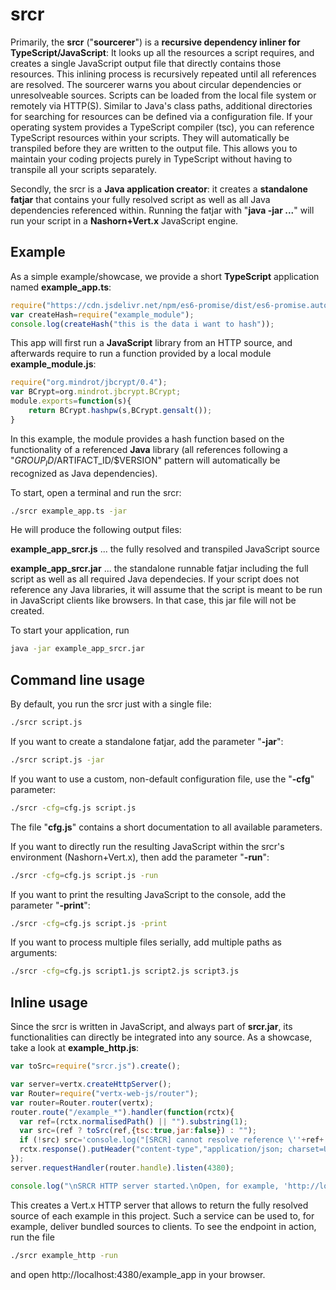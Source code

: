 # srcr

Primarily, the **srcr** ("**sourcerer**") is a **recursive dependency inliner for TypeScript/JavaScript**: It looks up all the resources a script requires, and creates a single JavaScript output file that directly contains those resources. This inlining process is recursively repeated until all references are resolved. The sourcerer warns you about circular dependencies or unresolveable sources. Scripts can be loaded from the local file system or remotely via HTTP(S). Similar to Java's class paths, additional directories for searching for resources can be defined via a configuration file. If your operating system provides a TypeScript compiler (tsc), you can reference TypeScript resources within your scripts. They will automatically be transpiled before they are written to the output file. This allows you to maintain your coding projects purely in TypeScript without having to transpile all your scripts separately.  

Secondly, the srcr is a **Java application creator**: it creates a **standalone fatjar** that contains your fully resolved script as well as all Java dependencies referenced within. Running the fatjar with "**java -jar ...**" will run your script in a **Nashorn+Vert.x** JavaScript engine.


## Example  

As a simple example/showcase, we provide a short **TypeScript** application named **example_app.ts**:

```javascript
require("https://cdn.jsdelivr.net/npm/es6-promise/dist/es6-promise.auto.min.js");
var createHash=require("example_module");
console.log(createHash("this is the data i want to hash"));
```

This app will first run a **JavaScript** library from an HTTP source, and afterwards require to run a function provided by a local module **example_module.js**:

```javascript
require("org.mindrot/jbcrypt/0.4");
var BCrypt=org.mindrot.jbcrypt.BCrypt;
module.exports=function(s){
    return BCrypt.hashpw(s,BCrypt.gensalt());
}
```

In this example, the module provides a hash function based on the functionality of a referenced **Java** library (all references following a "$GROUP_ID/$ARTIFACT_ID/$VERSION" pattern will automatically be recognized as Java dependencies).

To start, open a terminal and run the srcr:

```bash
./srcr example_app.ts -jar
```

He will produce the following output files:  

**example_app_srcr.js** ...  the fully resolved and transpiled JavaScript source

**example_app_srcr.jar** ...  the standalone runnable fatjar including the full script as well as all required Java dependecies. If your script does not reference any Java libraries, it will assume that the script is meant to be run in JavaScript clients like browsers. In that case, this jar file will not be created.

To start your application, run

```bash
java -jar example_app_srcr.jar
```

## Command line usage  

By default, you run the srcr just with a single file:
```bash
./srcr script.js
```

If you want to create a standalone fatjar, add the parameter "**-jar**":
```bash
./srcr script.js -jar
```

If you want to use a custom, non-default configuration file, use the "**-cfg**" parameter:
```bash
./srcr -cfg=cfg.js script.js
```
The file "**cfg.js**" contains a short documentation to all available parameters.  

If you want to directly run the resulting JavaScript within the srcr's environment (Nashorn+Vert.x), then add the parameter "**-run**":
```bash
./srcr -cfg=cfg.js script.js -run
```

If you want to print the resulting JavaScript to the console, add the parameter "**-print**":
```bash
./srcr -cfg=cfg.js script.js -print
```

If you want to process multiple files serially, add multiple paths as arguments:
```bash
./srcr -cfg=cfg.js script1.js script2.js script3.js
```

## Inline usage  

Since the srcr is written in JavaScript, and always part of **srcr.jar**, its functionalities can directly be integrated into any source. As a showcase, take a look at **example_http.js**:

```javascript
var toSrc=require("srcr.js").create();

var server=vertx.createHttpServer();
var Router=require("vertx-web-js/router");
var router=Router.router(vertx);
router.route("/example_*").handler(function(rctx){
  var ref=(rctx.normalisedPath() || "").substring(1);
  var src=(ref ? toSrc(ref,{tsc:true,jar:false}) : "");
  if (!src) src='console.log("[SRCR] cannot resolve reference \''+ref+'\'");';
  rctx.response().putHeader("content-type","application/json; charset=UTF-8").end(src);
});
server.requestHandler(router.handle).listen(4380);

console.log("\nSRCR HTTP server started.\nOpen, for example, 'http://localhost:4380/example_app' to see the full source of the example app...\n");
```

This creates a Vert.x HTTP server that allows to return the fully resolved source of each example in this project. Such a service can be used to, for example, deliver bundled sources to clients. To see the endpoint in action, run the file

```bash
./srcr example_http -run
```

and open http://localhost:4380/example_app in your browser.
